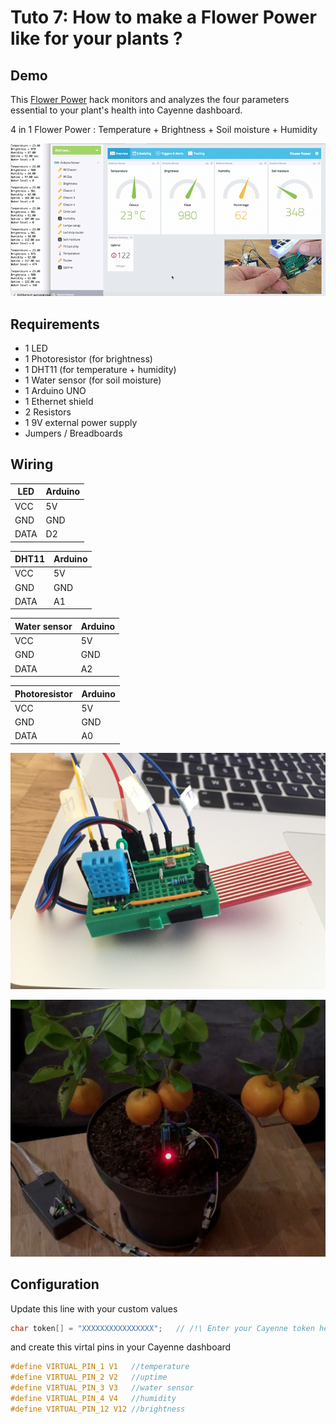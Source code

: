 # Tuto 7: How to make a Flower Power like for your plants ?

## Demo

This [Flower Power](http://global.parrot.com/au/products/flower-power/) hack monitors and analyzes the four parameters essential to your plant's health into Cayenne dashboard.

4 in 1 Flower Power : Temperature + Brightness + Soil moisture + Humidity

![How to make a Flower Power like to your plants ?](overview.gif)

## Requirements

  - 1 LED
  - 1 Photoresistor (for brightness)
  - 1 DHT11 (for temperature + humidity)
  - 1 Water sensor (for soil moisture)
  - 1 Arduino UNO
  - 1 Ethernet shield
  - 2 Resistors
  - 1 9V external power supply
  - Jumpers / Breadboards

## Wiring

| LED   | Arduino   
|-------|-------
| VCC   | 5V       
| GND   | GND       
| DATA  | D2 
  
| DHT11 | Arduino   
|-------|-------
| VCC   | 5V       
| GND   | GND       
| DATA  | A1 

| Water sensor | Arduino   
|--------------|-------
| VCC          | 5V      
| GND          | GND       
| DATA         | A2 

| Photoresistor | Arduino   
|---------------|-------
| VCC           | 5V        
| GND           | GND       
| DATA          | A0 

![wiring](wiring1.jpg)

![wiring](wiring2.jpg)

## Configuration

Update this line with your custom values

```c
char token[] = "XXXXXXXXXXXXXXXX";   // /!\ Enter your Cayenne token here
```

and create this virtal pins in your Cayenne dashboard

```c
#define VIRTUAL_PIN_1 V1   //temperature
#define VIRTUAL_PIN_2 V2   //uptime
#define VIRTUAL_PIN_3 V3   //water sensor
#define VIRTUAL_PIN_4 V4   //humidity
#define VIRTUAL_PIN_12 V12 //brightness
```

